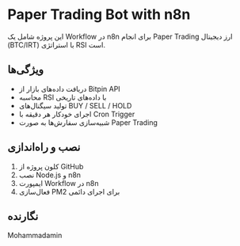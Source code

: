# Paper Trading Bot with n8n

این پروژه شامل یک Workflow در n8n برای انجام Paper Trading ارز دیجیتال (BTC/IRT) با استراتژی RSI است.

## ویژگی‌ها
- دریافت داده‌های بازار از Bitpin API
- محاسبه RSI با داده‌های تاریخی
- تولید سیگنال‌های BUY / SELL / HOLD
- اجرای خودکار هر دقیقه با Cron Trigger
- شبیه‌سازی سفارش‌ها به صورت Paper Trading

## نصب و راه‌اندازی
1. کلون پروژه از GitHub
2. نصب Node.js و n8n
3. ایمپورت Workflow در n8n
4. فعال‌سازی PM2 برای اجرای دائمی

## نگارنده
Mohammadamin
